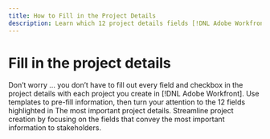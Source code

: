 ```yaml
---
title: How to Fill in the Project Details
description: Learn which 12 project details fields [!DNL Adobe Workfront] recommends you fill in when creating a project.
---
```

# Fill in the project details

<!---
paragraph below needs hyperlink to guide
--->

Don’t worry … you don’t have to fill out every field and checkbox in the project details with each project you create in [!DNL Adobe Workfront]. Use templates to pre-fill information, then turn your attention to the 12 fields highlighted in The most important project details. Streamline project creation by focusing on the fields that convey the most important information to stakeholders.

<!---
image of guide cover with hyperlink?
or just put the text from the guide here?
--->
